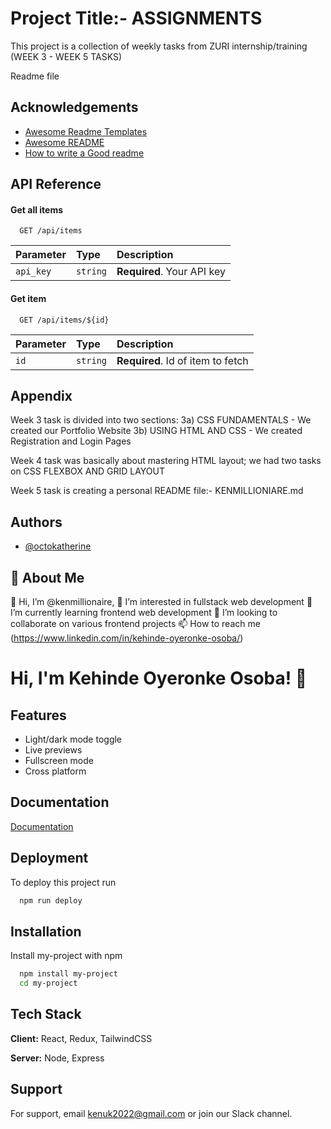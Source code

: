 # Project Title:- ASSIGNMENTS

This project is a collection of weekly tasks from ZURI internship/training (WEEK 3 - WEEK 5 TASKS)

Readme file

## Acknowledgements

- [Awesome Readme Templates](https://awesomeopensource.com/project/elangosundar/awesome-README-templates)
- [Awesome README](https://github.com/matiassingers/awesome-readme)
- [How to write a Good readme](https://bulldogjob.com/news/449-how-to-write-a-good-readme-for-your-github-project)

## API Reference

#### Get all items

```http
  GET /api/items
```

| Parameter | Type     | Description                |
| :-------- | :------- | :------------------------- |
| `api_key` | `string` | **Required**. Your API key |

#### Get item

```http
  GET /api/items/${id}
```

| Parameter | Type     | Description                       |
| :-------- | :------- | :-------------------------------- |
| `id`      | `string` | **Required**. Id of item to fetch |

## Appendix

Week 3 task is divided into two sections:
3a) CSS FUNDAMENTALS - We created our Portfolio Website
3b) USING HTML AND CSS - We created Registration and Login Pages

Week 4 task was basically about mastering HTML layout; we had two tasks
on CSS FLEXBOX AND GRID LAYOUT

Week 5 task is creating a personal README file:- KENMILLIONIARE.md

## Authors

- [@octokatherine](https://www.github.com/octokatherine)

## 🚀 About Me

👋 Hi, I’m @kenmillionaire,
👀 I’m interested in fullstack web development
🌱 I’m currently learning frontend web development
💞️ I’m looking to collaborate on various frontend projects
📫 How to reach me (https://www.linkedin.com/in/kehinde-oyeronke-osoba/)

# Hi, I'm Kehinde Oyeronke Osoba! 👋

## Features

- Light/dark mode toggle
- Live previews
- Fullscreen mode
- Cross platform

## Documentation

[Documentation](https://linktodocumentation)

## Deployment

To deploy this project run

```bash
  npm run deploy
```

## Installation

Install my-project with npm

```bash
  npm install my-project
  cd my-project
```

## Tech Stack

**Client:** React, Redux, TailwindCSS

**Server:** Node, Express

## Support

For support, email kenuk2022@gmail.com or join our Slack channel.
